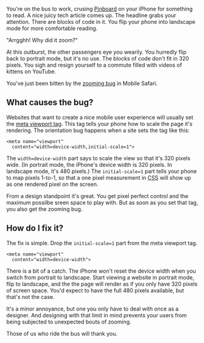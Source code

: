 <!--
title: Fixing the iPhone zooming bug
date: 29 April 2012
slug: iphone-zoom
-->

You're on the bus to work, crusing [Pinboard][] on your iPhone for something to
read. A nice juicy tech article comes up. The headline grabs your attention.
There are blocks of code in it. You flip your phone into landscape mode for more
comfortable reading.

"Arrgghh! Why did it zoom?"

At this outburst, the other passengers eye you wearily. You hurredly flip back
to portrait mode, but it's no use. The blocks of code don't fit in 320 pixels.
You sigh and resign yourself to a commute filled with videos of kittens on
YouTube.

You've just been bitten by the [zooming bug][] in Mobile Safari.

## What causes the bug? ##

Websites that want to create a nice mobile user experience will usually
set the [meta viewport tag][]. This tag tells your phone how to scale
the page it's rendering. The orientation bug happens when a site
sets the tag like this:

    <meta name="viewport"
      content="width=device-width,initial-scale=1">

The `width=device-width` part says to scale the view so that
it's 320 pixels wide. (In portrait mode, the iPhone's device width
is 320 pixels. In landscape mode, it's 480 pixels.) The `initial-scale=1`
part tells your phone to map pixels 1-to-1, so that a one pixel measurement in
<abbr title="Cascading Style Sheets">CSS</abbr> will show up as one rendered
pixel on the screen.

From a design standpoint it's great. You get pixel perfect control and the
maximum possilbe sreen space to play with. But as soon as you set that tag, you
also get the zooming bug.

## How do I fix it? ##

The fix is simple. Drop the `initial-scale=1` part from the meta viewport tag.

    <meta name="viewport"
      content="width=device-width">

There is a bit of a catch. The iPhone won't reset the device width when you
switch from portrait to landscape. Start viewing a website in portrait mode,
flip to landscape, and the the page will render as if you only have 320 pixels
of screen space. You'd expect to have the full 480 pixels available, but that's
not the case.

It's a minor annoyance, but one you only have to deal with once as a designer.
And designing with that limit in mind prevents your users from being subjected
to unexpected bouts of zooming.

Those of us who ride the bus will thank you.

[Pinboard]: http://pinboard.in/t:programming/ "Pinboard: global tag page for programming"
[zooming bug]: http://filamentgroup.com/examples/iosScaleBug/ "Filament Group - iOS bug test page"
[meta viewport tag]: https://developer.mozilla.org/en/Mobile/Viewport_meta_tag "Using the viewport meta tag to control layout on mobile browsers - MDN"
